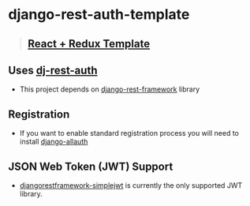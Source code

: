# django-rest-auth-template

> ## [React + Redux Template](https://github.com/jolouie7/React-Redux-JWT-Template)

## Uses [dj-rest-auth](https://dj-rest-auth.readthedocs.io/en/latest/index.html)
- This project depends on [django-rest-framework](https://www.django-rest-framework.org/) library

## Registration
- If you want to enable standard registration process you will need to install [django-allauth](https://django-allauth.readthedocs.io/en/latest/)

## JSON Web Token (JWT) Support
- [djangorestframework-simplejwt](https://django-rest-framework-simplejwt.readthedocs.io/en/latest/) is currently the only supported JWT library.